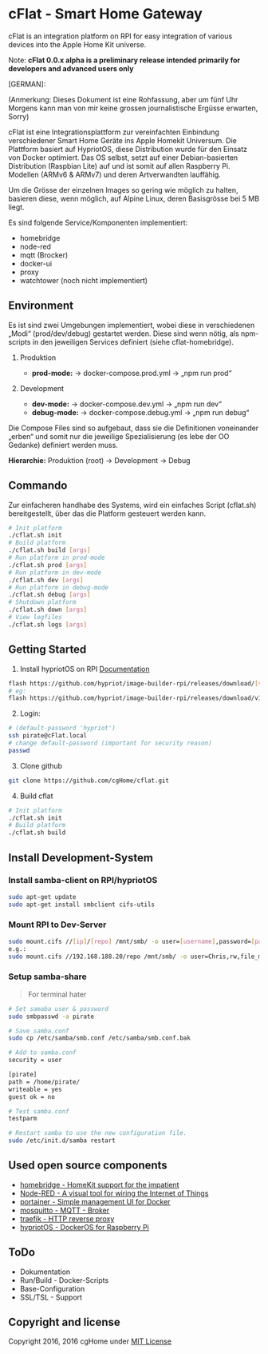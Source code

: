 # cFlat - Smart Home Gateway

cFlat is an integration platform on RPI for easy integration of various devices into the Apple Home Kit universe.

Note: **cFlat 0.0.x alpha is a preliminary release intended primarily for developers and advanced users only**


[GERMAN]:

(Anmerkung: Dieses Dokument ist eine Rohfassung,  aber um fünf Uhr Morgens kann man von mir keine grossen journalistische Ergüsse erwarten, Sorry)

cFlat ist eine Integrationsplattform zur vereinfachten Einbindung verschiedener Smart Home Geräte ins Apple Homekit Universum.
Die Plattform basiert auf  HypriotOS, diese Distribution wurde für den Einsatz von Docker optimiert. Das OS selbst, setzt auf einer Debian-basierten Distribution (Raspbian Lite) auf und ist somit auf allen Raspberry Pi. Modellen  (ARMv6 & ARMv7) und deren Artverwandten lauffähig.  

Um die Grösse der einzelnen Images so gering wie möglich zu halten, basieren diese, wenn möglich, auf Alpine Linux, deren Basisgrösse bei 5 MB liegt.

Es sind folgende Service/Komponenten implementiert:

- homebridge
- node-red
- mqtt (Brocker)
- docker-ui
- proxy
- watchtower (noch nicht implementiert)

## Environment

Es ist sind zwei Umgebungen implementiert, wobei diese in verschiedenen „Modi“ (prod/dev/debug) gestartet werden. Diese sind wenn nötig, als npm-scripts in den jeweiligen Services definiert (siehe cflat-homebridge).

1. Produktion

   - **prod-mode:**  → docker-compose.prod.yml → „npm run prod“

2. Development

   - **dev-mode:**   → docker-compose.dev.yml → „npm run dev“
   - **debug-mode:** → docker-compose.debug.yml → „npm run debug“

Die Compose Files sind so aufgebaut, dass sie die Definitionen voneinander „erben“ und somit nur die jeweilige Spezialisierung (es lebe der OO Gedanke) definiert werden muss.

**Hierarchie:**   Produktion (root) → Development → Debug

## Commando

Zur einfacheren handhabe des Systems, wird ein einfaches Script (cflat.sh) bereitgestellt, über das die Platform gesteuert werden kann.

```sh
# Init platform
./cflat.sh init
# Build platform
./cflat.sh build [args]
# Run platform in prod-mode
./cflat.sh prod [args]
# Run platform in dev-mode
./cflat.sh dev [args]
# Run platform in debug-mode
./cflat.sh debug [args]
# Shutdown platform
./cflat.sh down [args]
# View logfiles
./cflat.sh logs [args]
```

## Getting Started

1. Install hypriotOS on RPI [Documentation](http://blog.hypriot.com/post/releasing-HypriotOS-1-0/)

```sh
flash https://github.com/hypriot/image-builder-rpi/releases/download/[ver]/hypriotos-rpi-[ver].img.zip
# eg:
flash https://github.com/hypriot/image-builder-rpi/releases/download/v1.1.0/hypriotos-rpi-v1.1.0.img.zip
```

2. Login:

```sh
# (default-password 'hypriot')
ssh pirate@cFlat.local
# change default-password (important for security reason)
passwd
```

3. Clone github

```sh
git clone https://github.com/cgHome/cflat.git
```

4. Build cflat

```sh
# Init platform
./cflat.sh init
# Build platform
./cflat.sh build
```

## Install Development-System

### Install samba-client on RPI/hypriotOS

```sh
sudo apt-get update
sudo apt-get install smbclient cifs-utils
```

### Mount RPI to Dev-Server

```sh
sudo mount.cifs //[ip]/[repo] /mnt/smb/ -o user=[username],password=[password],rw,file_mode=0777,dir_mode=0777
e.g.: 
sudo mount.cifs //192.168.188.20/repo /mnt/smb/ -o user=Chris,rw,file_mode=0777,dir_mode=0777
```

### Setup samba-share

> For terminal hater

```sh
# Set samaba user & password
sudo smbpasswd -a pirate

# Save samba.conf
sudo cp /etc/samba/smb.conf /etc/samba/smb.conf.bak

# Add to samba.conf
security = user

[pirate]
path = /home/pirate/
writeable = yes
guest ok = no

# Test samba.conf
testparm

# Restart samba to use the new configuration file.
sudo /etc/init.d/samba restart
```

## Used open source components

- [homebridge - HomeKit support for the impatient](https://github.com/nfarina/homebridge/)
- [Node-RED - A visual tool for wiring the Internet of Things](http://nodered.org/)
- [portainer - Simple management UI for Docker](http://portainer.io/)
- [mosquitto - MQTT - Broker](https://mosquitto.org/)
- [traefik - HTTP reverse proxy](https://traefik.io/)
- [hypriotOS - DockerOS for Raspberry Pi](https://github.com/hypriot/image-builder-rpi/releases/tag/v1.0.0)

## ToDo

- Dokumentation
- Run/Build - Docker-Scripts
- Base-Configuration
- SSL/TSL - Support

## Copyright and license

Copyright 2016, 2016 cgHome under [MIT License](LICENSE)